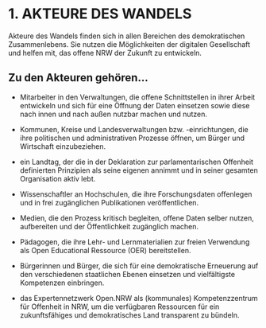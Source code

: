 # 1. AKTEURE DES WANDELS
Akteure des Wandels finden sich in allen Bereichen des demokratischen Zusammenlebens. Sie nutzen die Möglichkeiten der digitalen Gesellschaft und helfen mit, das offene NRW der Zukunft zu entwickeln.

## Zu den Akteuren gehören...
- Mitarbeiter in den Verwaltungen, die offene Schnittstellen in ihrer Arbeit entwickeln und sich für eine Öffnung der Daten einsetzen sowie diese nach innen und nach außen nutzbar machen und nutzen.

- Kommunen, Kreise und Landesverwaltungen bzw. -einrichtungen, die ihre politischen und administrativen Prozesse öffnen, um Bürger und Wirtschaft einzubeziehen.

- ein Landtag, der die in der Deklaration zur parlamentarischen Offenheit definierten Prinzipien als seine eigenen annimmt und in seiner gesamten Organisation aktiv lebt.

- Wissenschaftler an Hochschulen, die ihre Forschungsdaten offenlegen und in frei zugänglichen Publikationen veröffentlichen.

- Medien, die den Prozess kritisch begleiten, offene Daten selber nutzen, aufbereiten und der Öffentlichkeit zugänglich machen.

- Pädagogen, die ihre Lehr- und Lernmaterialien zur freien Verwendung als Open Educational Ressource (OER) bereitstellen.
 
- Bürgerinnen und Bürger, die sich für eine demokratische Erneuerung auf den verschiedenen staatlichen Ebenen einsetzen und vielfältigste Kompetenzen einbringen.

- das Expertennetzwerk Open.NRW als (kommunales) Kompetenzzentrum für Offenheit in NRW, um die verfügbaren Ressourcen für ein zukunftsfähiges und demokratisches Land transparent zu bündeln.